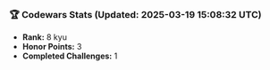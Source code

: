 ### 🏆 Codewars Stats (Updated: 2025-03-19 15:08:32 UTC)

- **Rank:** 8 kyu
- **Honor Points:** 3
- **Completed Challenges:** 1
